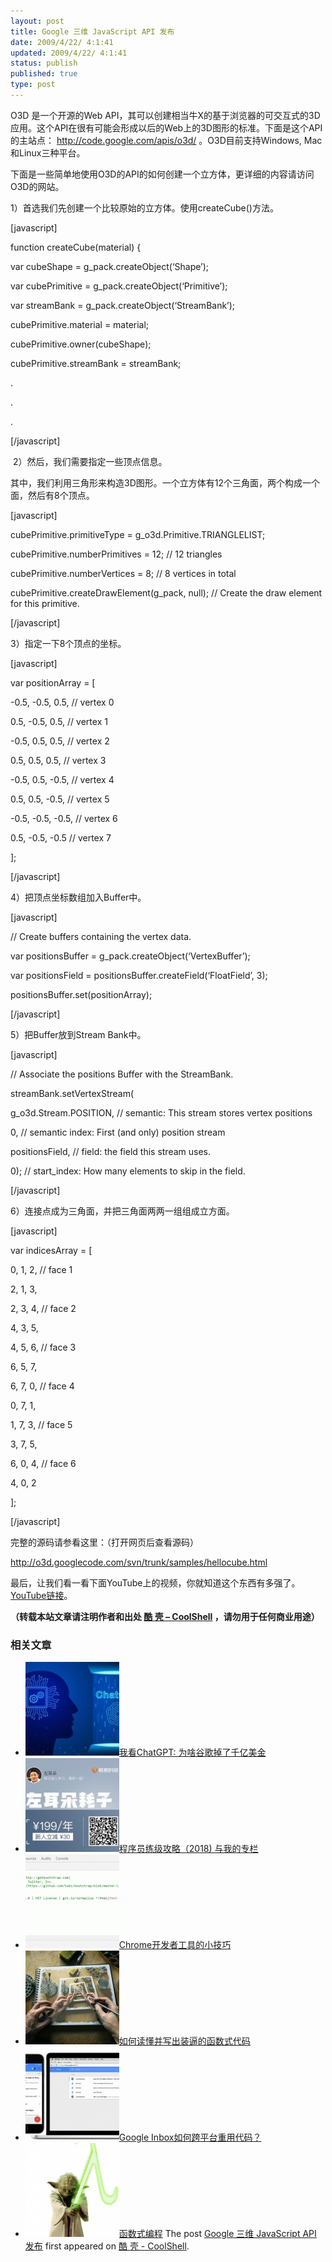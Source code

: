 ```yaml
---
layout: post
title: Google 三维 JavaScript API 发布
date: 2009/4/22/ 4:1:41
updated: 2009/4/22/ 4:1:41
status: publish
published: true
type: post
---
```


O3D 是一个开源的Web API，其可以创建相当牛X的基于浏览器的可交互式的3D应用。这个API在很有可能会形成以后的Web上的3D图形的标准。下面是这个API的主站点： <http://code.google.com/apis/o3d/> 。O3D目前支持Windows, Mac和Linux三种平台。


下面是一些简单地使用O3D的API的如何创建一个立方体，更详细的内容请访问O3D的网站。


1）首选我们先创建一个比较原始的立方体。使用createCube()方法。


[javascript]


function createCube(material) {  

 var cubeShape = g\_pack.createObject(‘Shape’);  

 var cubePrimitive = g\_pack.createObject(‘Primitive’);  

 var streamBank = g\_pack.createObject(‘StreamBank’);


 cubePrimitive.material = material;  

 cubePrimitive.owner(cubeShape);  

 cubePrimitive.streamBank = streamBank;  

 .  

 .  

 .  

[/javascript]


  

 2）然后，我们需要指定一些顶点信息。  

其中，我们利用三角形来构造3D图形。一个立方体有12个三角面，两个构成一个面，然后有8个顶点。  

[javascript]  

 cubePrimitive.primitiveType = g\_o3d.Primitive.TRIANGLELIST;  

 cubePrimitive.numberPrimitives = 12; // 12 triangles  

 cubePrimitive.numberVertices = 8; // 8 vertices in total  

 cubePrimitive.createDrawElement(g\_pack, null); // Create the draw element for this primitive.  

[/javascript]


3）指定一下8个顶点的坐标。  

[javascript]  

var positionArray = [  

 -0.5, -0.5, 0.5, // vertex 0  

 0.5, -0.5, 0.5, // vertex 1  

 -0.5, 0.5, 0.5, // vertex 2  

 0.5, 0.5, 0.5, // vertex 3  

 -0.5, 0.5, -0.5, // vertex 4  

 0.5, 0.5, -0.5, // vertex 5  

 -0.5, -0.5, -0.5, // vertex 6  

 0.5, -0.5, -0.5 // vertex 7  

 ];  

[/javascript]


4）把顶点坐标数组加入Buffer中。  

[javascript]  

// Create buffers containing the vertex data.  

var positionsBuffer = g\_pack.createObject(‘VertexBuffer’);  

var positionsField = positionsBuffer.createField(‘FloatField’, 3);  

positionsBuffer.set(positionArray);  

[/javascript]


5）把Buffer放到Stream Bank中。


[javascript]  

// Associate the positions Buffer with the StreamBank.  

streamBank.setVertexStream(  

 g\_o3d.Stream.POSITION, // semantic: This stream stores vertex positions  

 0, // semantic index: First (and only) position stream  

 positionsField, // field: the field this stream uses.  

 0); // start\_index: How many elements to skip in the field.  

[/javascript] 


6）连接点成为三角面，并把三角面两两一组组成立方面。  

[javascript]  

var indicesArray = [  

 0, 1, 2, // face 1  

 2, 1, 3,  

 2, 3, 4, // face 2  

 4, 3, 5,  

 4, 5, 6, // face 3  

 6, 5, 7,  

 6, 7, 0, // face 4  

 0, 7, 1,  

 1, 7, 3, // face 5  

 3, 7, 5,  

 6, 0, 4, // face 6  

 4, 0, 2  

 ];  

[/javascript]


完整的源码请参看这里：（打开网页后查看源码）  

<http://o3d.googlecode.com/svn/trunk/samples/hellocube.html>


最后，让我们看一看下面YouTube上的视频，你就知道这个东西有多强了。[YouTube链接](http://www.youtube.com/watch?v=uofWfXOzX-g)。




**（转载本站文章请注明作者和出处 [酷 壳 – CoolShell](https://coolshell.cn/) ，请勿用于任何商业用途）**



### 相关文章

* [![我看ChatGPT: 为啥谷歌掉了千亿美金](../wp-content/uploads/2023/02/chatgpt-150x150.jpg)](https://coolshell.cn/articles/22398.html)[我看ChatGPT: 为啥谷歌掉了千亿美金](https://coolshell.cn/articles/22398.html)
* [![程序员练级攻略（2018)  与我的专栏](../wp-content/uploads/2018/05/300x262-150x150.jpg)](https://coolshell.cn/articles/18360.html)[程序员练级攻略（2018) 与我的专栏](https://coolshell.cn/articles/18360.html)
* [![Chrome开发者工具的小技巧](../wp-content/uploads/2017/01/pretty-code-150x150.gif)](https://coolshell.cn/articles/17634.html)[Chrome开发者工具的小技巧](https://coolshell.cn/articles/17634.html)
* [![如何读懂并写出装逼的函数式代码](../wp-content/uploads/2016/10/drawing-recursive-150x150.jpg)](https://coolshell.cn/articles/17524.html)[如何读懂并写出装逼的函数式代码](https://coolshell.cn/articles/17524.html)
* [![Google Inbox如何跨平台重用代码？](../wp-content/uploads/2014/11/inbox2-640x264-150x150.jpg)](https://coolshell.cn/articles/12136.html)[Google Inbox如何跨平台重用代码？](https://coolshell.cn/articles/12136.html)
* [![函数式编程](../wp-content/uploads/2013/12/yoda-lambda-150x150.png)](https://coolshell.cn/articles/10822.html)[函数式编程](https://coolshell.cn/articles/10822.html)
The post [Google 三维 JavaScript API 发布](https://coolshell.cn/articles/599.html) first appeared on [酷 壳 - CoolShell](https://coolshell.cn).
